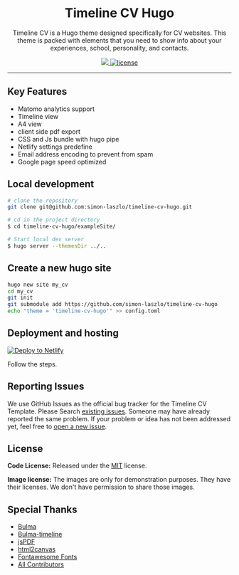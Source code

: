 <h1 align=center>Timeline CV Hugo</h1> 
<p align=center> Timeline CV is a Hugo theme designed specifically for CV websites. This theme is packed with elements that you need to show info about your experiences, school, personality, and contacts. </p>


<p align=center>
  <a href="https://github.com/gohugoio/hugo/releases/tag/v0.100.0" alt="Contributors">
    <img src="https://img.shields.io/static/v1?label=min-HUGO-version&message=0.100.0&color=f00&logo=hugo" />
  </a>

  <a href="https://github.com/simon-laszlo/timeline-cv-hugo/blob/main/LICENSE">
    <img src="https://img.shields.io/github/license/simon-laszlo/timeline-cv-hugo" alt="license"></a>

</p>

---
## Key Features
- Matomo analytics support
- Timeline view
- A4 view
- client side pdf export
- CSS and Js bundle with hugo pipe
- Netlify settings predefine
- Email address encoding to prevent from spam
- Google page speed optimized


## Local development

```bash
# clone the repository
git clone git@github.com:simon-laszlo/timeline-cv-hugo.git

# cd in the project directory
$ cd timeline-cv-hugo/exampleSite/

# Start local dev server
$ hugo server --themesDir ../..
```

## Create a new hugo site
```bash
hugo new site my_cv
cd my_cv
git init
git submodule add https://github.com/simon-laszlo/timeline-cv-hugo
echo "theme = 'timeline-cv-hugo'" >> config.toml
```

## Deployment and hosting

[![Deploy to
Netlify](https://www.netlify.com/img/deploy/button.svg)](https://app.netlify.com/start/deploy?repository=https://github.com/simon-laszlo/timeline-cv-hugo)

Follow the steps.

<!-- reporting issue -->
## Reporting Issues
We use GitHub Issues as the official bug tracker for the Timeline CV Template. Please Search [existing
issues](https://github.com/simon-laszlo/timeline-cv-hugo/issues). Someone may have already reported the same problem.
If your problem or idea has not been addressed yet, feel free to [open a new
issue](https://github.com/simon-laszlo/timeline-cv-hugo/issues).


<!-- licence -->
## License

**Code License:** Released under the [MIT](https://github.com/simon-laszlo/timeline-cv-hugo/blob/master/LICENSE) license.

**Image license:** The images are only for demonstration purposes. They have their licenses. We don't have permission to
share those images.

<!-- resources -->
## Special Thanks
- [Bulma](https://bulma.io/)
- [Bulma-timeline](https://wikiki.github.io/components/timeline/)
- [jsPDF](https://github.com/parallax/jsPDF)
- [html2canvas](https://github.com/niklasvh/html2canvas)
- [Fontawesome Fonts](https://fontawesome.com/)
- [All Contributors](https://github.com/simon-laszlo/timeline-cv-hugo/graphs/contributors)

